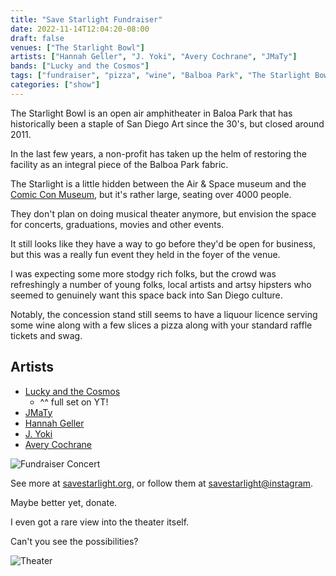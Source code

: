 ```yaml
---
title: "Save Starlight Fundraiser"
date: 2022-11-14T12:04:20-08:00
draft: false
venues: ["The Starlight Bowl"]
artists: ["Hannah Geller", "J. Yoki", "Avery Cochrane", "JMaTy"]
bands: ["Lucky and the Cosmos"]
tags: ["fundraiser", "pizza", "wine", "Balboa Park", "The Starlight Bowl", "music"]
categories: ["show"]
---
```


The Starlight Bowl is an open air amphitheater in Baloa Park that has historically been a staple of San Diego Art since the 30's, but closed around 2011.

In the last few years, a non-profit has taken up the helm of restoring the facility as an integral piece of the Balboa Park fabric.

The Starlight is a little hidden between the Air & Space museum and the [Comic Con Museum](https://www.comic-con.org/museum), but it's rather large, seating over 4000 people.

They don't plan on doing musical theater anymore, but envision the space for concerts, graduations, movies and other events.

It still looks like they have a way to go before they'd be open for business, but this was a really fun event they held in the foyer of the venue.


I was expecting some more stodgy rich folks, but the crowd was refreshingly a number of young folks, local artists and artsy hipsters who seemed to genuinely want this space back into San Diego culture.

Notably, the concession stand still seems to have a liquour licence serving some wine along with a few slices a pizza along with your standard raffle tickets and swag.

## Artists
- [Lucky and the Cosmos](https://www.youtube.com/watch?v=fO215h7oFhQ)
  - ^^ full set on YT!
- [JMaTy](https://linktr.ee/jacobmatro)
- [Hannah Geller](https://www.instagram.com/hannah.geller)
- [J. Yoki](https://beacons.ai/jessemunyoki)
- [Avery Cochrane](https://www.instagram.com/avercc)

![Fundraiser Concert](/img/starlight-bowl/20221112_162712.jpg)

See more at [savestarlight.org](http://www.savestarlight.org/), or follow them at [savestarlight@instagram](https://www.instagram.com/savestarlight).

Maybe better yet, donate.

I even got a rare view into the theater itself.

Can't you see the possibilities?

![Theater](/img/starlight-bowl/20221112_161142.jpg)

